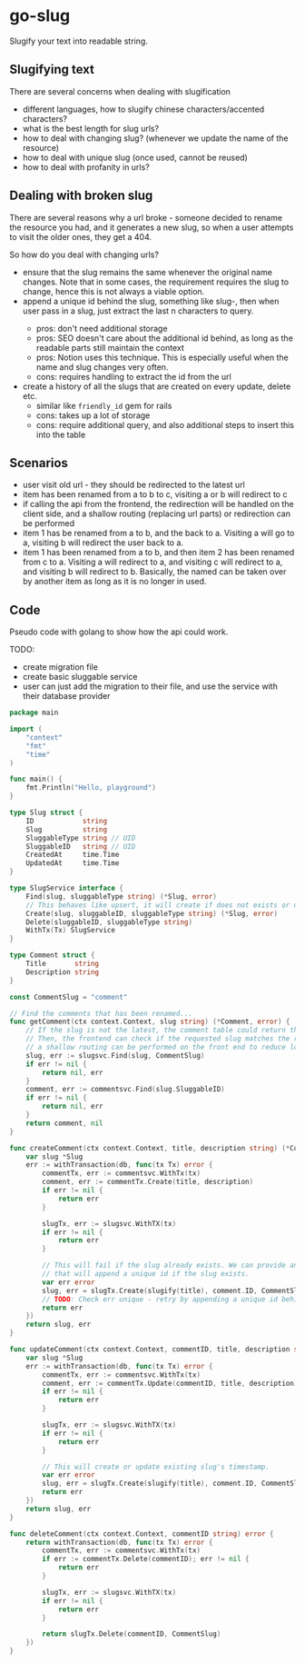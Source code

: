 # go-slug
Slugify your text into readable string.

## Slugifying text

There are several concerns when dealing with slugification

- different languages, how to slugify chinese characters/accented characters?
- what is the best length for slug urls?
- how to deal with changing slug? (whenever we update the name of the resource)
- how to deal with unique slug (once used, cannot be reused)
- how to deal with profanity in urls?

## Dealing with broken slug

There are several reasons why a url broke - someone decided to rename the resource you had, and it generates a new slug, so when a user attempts to visit the older ones, they get a 404.

So how do you deal with changing urls?

- ensure that the slug remains the same whenever the original name changes. Note that in some cases, the requirement requires the slug to change, hence this is not always a viable option.
- append a unique id behind the slug, something like slug-<unique-id-with-fix-characters>, then when user pass in a slug, just extract the last n characters to query. 
  - pros: don't need additional storage
  - pros: SEO doesn't care about the additional id behind, as long as the readable parts still maintain the context
  - pros: Notion uses this technique. This is especially useful when the name and slug changes very often.
  - cons: requires handling to extract the id from the url
- create a history of all the slugs that are created on every update, delete etc.
  - similar like `friendly_id` gem for rails
  - cons: takes up a lot of storage
  - cons: require additional query, and also additional steps to insert this into the table


## Scenarios 

- user visit old url - they should be redirected to the latest url
- item has been renamed from a to b to c, visiting a or b will redirect to c
- if calling the api from the frontend, the redirection will be handled on the client side, and a shallow routing (replacing url parts) or redirection can be performed
- item 1 has be renamed from a to b, and the back to a. Visiting a will go to a, visiting b will redirect the user back to a.
- item 1 has been renamed from a to b, and then item 2 has been renamed from c to a. Visiting a  will redirect to a, and visiting c will redirect to a, and visiting b will redirect to b. Basically, the named can be taken over by another item as long as it is no longer in used.


## Code

Pseudo code with golang to show how the api could work. 

TODO:
- create migration file
- create basic sluggable service
- user can just add the migration to their file, and use the service with their database provider

```go
package main

import (
	"context"
	"fmt"
	"time"
)

func main() {
	fmt.Println("Hello, playground")
}

type Slug struct {
	ID            string
	Slug          string
	SluggableType string // UID
	SluggableID   string // UID
	CreatedAt     time.Time
	UpdatedAt     time.Time
}

type SlugService interface {
	Find(slug, sluggableType string) (*Slug, error)
	// This behaves like upsert, it will create if does not exists or update existing ones.
	Create(slug, sluggableID, sluggableType string) (*Slug, error)
	Delete(sluggableID, sluggableType string)
	WithTx(Tx) SlugService
}

type Comment struct {
	Title       string
	Description string
}

const CommentSlug = "comment"

// Find the comments that has been renamed...
func getComment(ctx context.Context, slug string) (*Comment, error) {
	// If the slug is not the latest, the comment table could return the latest slugs to reduce load.
	// Then, the frontend can check if the requested slug matches the returned slug - if not
	// a shallow routing can be performed on the front end to reduce load.
	slug, err := slugsvc.Find(slug, CommentSlug)
	if err != nil {
		return nil, err
	}
	comment, err := commentsvc.Find(slug.SluggableID)
	if err != nil {
		return nil, err
	}
	return comment, nil
}

func createComment(ctx context.Context, title, description string) (*Comment, error) {
	var slug *Slug
	err := withTransaction(db, func(tx Tx) error {
		commentTx, err := commentsvc.WithTx(tx)
		comment, err := commentTx.Create(title, description)
		if err != nil {
			return err
		}

		slugTx, err := slugsvc.WithTX(tx)
		if err != nil {
			return err
		}

		// This will fail if the slug already exists. We can provide an implementation
		// that will append a unique id if the slug exists.
		var err error
		slug, err = slugTx.Create(slugify(title), comment.ID, CommentSlug)
		// TODO: Check err unique - retry by appending a unique id behind.
		return err
	})
	return slug, err
}

func updateComment(ctx context.Context, commentID, title, description string) (*Comment, error) {
	var slug *Slug
	err := withTransaction(db, func(tx Tx) error {
		commentTx, err := commentsvc.WithTx(tx)
		comment, err := commentTx.Update(commentID, title, description)
		if err != nil {
			return err
		}

		slugTx, err := slugsvc.WithTX(tx)
		if err != nil {
			return err
		}

		// This will create or update existing slug's timestamp.
		var err error
		slug, err = slugTx.Create(slugify(title), comment.ID, CommentSlug)
		return err
	})
	return slug, err
}

func deleteComment(ctx context.Context, commentID string) error {
	return withTransaction(db, func(tx Tx) error {
		commentTx, err := commentsvc.WithTx(tx)
		if err := commentTx.Delete(commentID); err != nil {
			return err
		}

		slugTx, err := slugsvc.WithTX(tx)
		if err != nil {
			return err
		}

		return slugTx.Delete(commentID, CommentSlug)
	})
}
```

